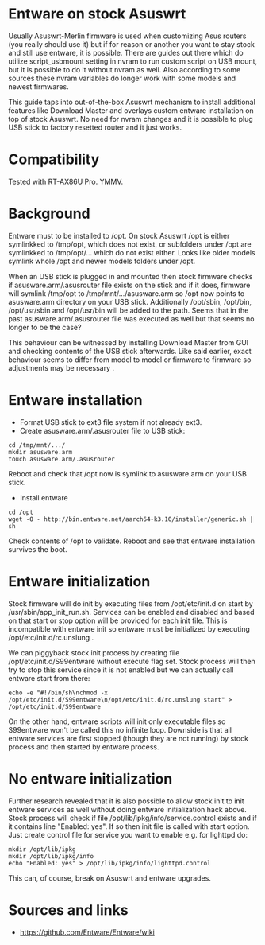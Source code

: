 # Entware on stock Asuswrt
Usually Asuswrt-Merlin firmware is used when customizing Asus routers (you really should use it) but if for reason or another you want to stay stock and still use entware, it is possible. There are guides out there which do utilize script_usbmount setting in nvram to run custom script on USB mount, but it is possible to do it without nvram as well. Also according to some sources these nvram variables do longer work with some models and newest firmwares.

This guide taps into out-of-the-box Asuswrt mechanism to install additional features like Download Master and overlays custom entware installation on top of stock Asuswrt. No need for nvram changes and it is possible to plug USB stick to factory resetted router and it just works.

# Compatibility
Tested with RT-AX86U Pro. YMMV.

# Background
Entware must to be installed to /opt. On stock Asuswrt /opt is either symlinkked to /tmp/opt, which does not exist, or subfolders under /opt are symlinkked to /tmp/opt/... which do not exist either. Looks like older models symlink whole /opt and newer models folders under /opt.

When an USB stick is plugged in and mounted then stock firmware checks if asusware.arm/.asusrouter file exists on the stick and if it does, firmware will symlink /tmp/opt to /tmp/mnt/.../asusware.arm so /opt now points to asusware.arm directory on your USB stick. Additionally /opt/sbin, /opt/bin, /opt/usr/sbin and /opt/usr/bin will be added to the path. Seems that in the past asusware.arm/.asusrouter file was executed as well but that seems no longer to be the case?

This behaviour can be witnessed by installing Download Master from GUI and checking contents of the USB stick afterwards. Like said earlier, exact behaviour seems to differ from model to model or firmware to firmware so adjustments may be necessary .

# Entware installation
- Format USB stick to ext3 file system if not already ext3.
- Create asusware.arm/.asusrouter file to USB stick:
```
cd /tmp/mnt/.../
mkdir asusware.arm
touch asusware.arm/.asusrouter
```
Reboot and check that /opt now is symlink to asusware.arm on your USB stick.
- Install entware
```
cd /opt
wget -O - http://bin.entware.net/aarch64-k3.10/installer/generic.sh | sh
```
Check contents of /opt to validate. Reboot and see that entware installation survives the boot.

# Entware initialization
Stock firmware will do init by executing files from /opt/etc/init.d on start by /usr/sbin/app_init_run.sh. Services can be enabled and disabled and based on that start or stop option will be provided for each init file. This is incompatible with entware init so entware must be initialized by executing /opt/etc/init.d/rc.unslung . 

We can piggyback stock init process by creating file /opt/etc/init.d/S99entware without execute flag set. Stock process will then try to stop this service since it is not enabled but we can actually call entware start from there:

```
echo -e "#!/bin/sh\nchmod -x /opt/etc/init.d/S99entware\n/opt/etc/init.d/rc.unslung start" > /opt/etc/init.d/S99entware
```

On the other hand, entware scripts will init only executable files so S99entware won't be called this no infinite loop. Downside is that all entware services are first stopped (though they are not running) by stock process and then started by entware process. 

# No entware initialization
Further research revealed that it is also possible to allow stock init to init entware services as well without doing entware initialization hack above. Stock process will check if file /opt/lib/ipkg/info/service.control exists and if it contains line "Enabled: yes". If so then init file is called with start option. Just create control file for service you want to enable e.g. for lighttpd do: 

```
mkdir /opt/lib/ipkg
mkdir /opt/lib/ipkg/info
echo "Enabled: yes" > /opt/lib/ipkg/info/lighttpd.control
```

This can, of course, break on Asuswrt and entware upgrades.

# Sources and links
- https://github.com/Entware/Entware/wiki



